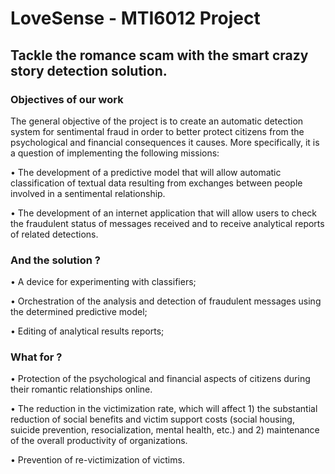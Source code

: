 # LoveSense - MTI6012 Project

## Tackle the romance scam with the smart crazy story detection solution.



### Objectives of our work
The general objective of the project is to create an automatic detection system for sentimental fraud in order to better protect citizens from the psychological and financial consequences it causes.
More specifically, it is a question of implementing the following missions:

• The development of a predictive model that will allow automatic classification of textual data resulting from exchanges between people involved in a sentimental relationship.

• The development of an internet application that will allow users to check the fraudulent status of messages received and to receive analytical reports of related detections.



### And the solution ?
• A device for experimenting with classifiers;

• Orchestration of the analysis and detection of fraudulent messages using the determined predictive model;

• Editing of analytical results reports;


### What for ?
• Protection of the psychological and financial aspects of citizens during their romantic relationships online.

• The reduction in the victimization rate, which will affect 1) the substantial reduction of social benefits and victim support costs (social housing, suicide prevention, resocialization, mental health, etc.) and 2) maintenance of the overall productivity of organizations.

• Prevention of re-victimization of victims.
